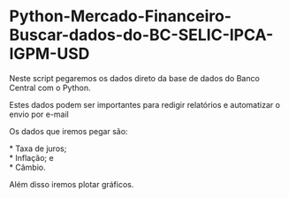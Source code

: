 <h1>Python-Mercado-Financeiro-Buscar-dados-do-BC-SELIC-IPCA-IGPM-USD</h1>

<p>Neste script pegaremos os dados direto da base de dados do Banco Central com o Python.</p>

<p>Estes dados podem ser importantes para redigir relatórios e automatizar o envio por e-mail</p>

<p>Os dados que iremos pegar são:</p>
* Taxa de juros;<br>
* Inflação; e<br>
* Câmbio.<br>

<p>Além disso iremos plotar gráficos.</p>